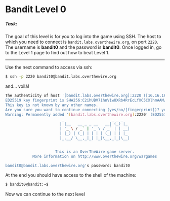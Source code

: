 # Bandit Level 0
##### **Task**:

The goal of this level is for you to log into the game using SSH. The host to which you need to connect is `bandit.labs.overthewire.org`, on port `2220`. The username is **bandit0** and the password is **bandit0**. Once logged in, go to the Level 1 page to find out how to beat Level 1.

---
Use the next command to access via ssh:

```sh
$ ssh -p 2220 bandit0@bandit.labs.overthewire.org
``` 

and... voilá!

```sh
The authenticity of host '[bandit.labs.overthewire.org]:2220 ([16.16.163.126]:2220)' can't be established.
ED25519 key fingerprint is SHA256:C2ihUBV7ihnV1wUXRb4RrEcLfXC5CXlhmAAM/urerLY.
This key is not known by any other names.
Are you sure you want to continue connecting (yes/no/[fingerprint])? yes 
Warning: Permanently added '[bandit.labs.overthewire.org]:2220' (ED25519) to the list of known hosts.
                         _                     _ _ _   
                        | |__   __ _ _ __   __| (_) |_ 
                        | '_ \ / _` | '_ \ / _` | | __|
                        | |_) | (_| | | | | (_| | | |_ 
                        |_.__/ \__,_|_| |_|\__,_|_|\__|


                      This is an OverTheWire game server.
            More information on http://www.overthewire.org/wargames

bandit0@bandit.labs.overthewire.org's password: bandit0
```

At the end you should have access to the shell of the machine:

```sh
$ bandit0@bandit:~$
```

Now we can continue to the next level